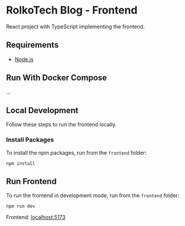 # RolkoTech Blog - Frontend

React project with TypeScript implementing the frontend.

## Requirements

* [Node.js](https://nodejs.org/en)

## Run With Docker Compose

...

## Local Development

Follow these steps to run the frontend locally.

### Install Packages

To install the npm packages, run from the `frontend` folder:
```
npm install
```

## Run Frontend

To run the frontend in development mode, run from the `frontend` folder:
```
npm run dev
```
Frontend: [localhost:5173](http://localhost:5173/)
